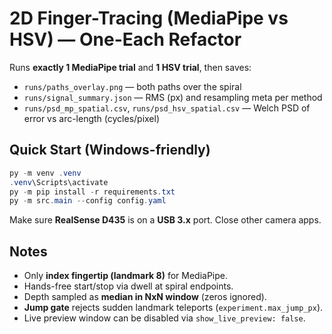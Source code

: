 # 2D Finger-Tracing (MediaPipe vs HSV) — One-Each Refactor

Runs **exactly 1 MediaPipe trial** and **1 HSV trial**, then saves:
- `runs/paths_overlay.png` — both paths over the spiral
- `runs/signal_summary.json` — RMS (px) and resampling meta per method
- `runs/psd_mp_spatial.csv`, `runs/psd_hsv_spatial.csv` — Welch PSD of error vs arc-length (cycles/pixel)

## Quick Start (Windows-friendly)
```powershell
py -m venv .venv
.venv\Scripts\activate
py -m pip install -r requirements.txt
py -m src.main --config config.yaml
```

Make sure **RealSense D435** is on a **USB 3.x** port. Close other camera apps.

## Notes
- Only **index fingertip (landmark 8)** for MediaPipe.
- Hands-free start/stop via dwell at spiral endpoints.
- Depth sampled as **median in NxN window** (zeros ignored).
- **Jump gate** rejects sudden landmark teleports (`experiment.max_jump_px`).
- Live preview window can be disabled via `show_live_preview: false`.
